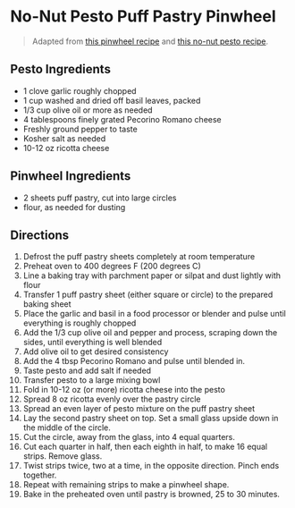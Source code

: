 # No-Nut Pesto Puff Pastry Pinwheel

> Adapted from [this pinwheel recipe](https://www.allrecipes.com/recipe/254216/pesto-puff-pastry-pinwheel/) and [this no-nut pesto recipe](https://themom100.com/recipe/nut-free-basil-pesto-with-pecorino-romano/).

## Pesto Ingredients
* 1 clove garlic roughly chopped
* 1 cup washed and dried off basil leaves, packed
* 1/3 cup olive oil or more as needed
* 4 tablespoons finely grated Pecorino Romano cheese
* Freshly ground pepper to taste
* Kosher salt as needed
* 10-12 oz ricotta cheese

## Pinwheel Ingredients
* 2 sheets puff pastry, cut into large circles
* flour, as needed for dusting

## Directions
1. Defrost the puff pastry sheets completely at room temperature
1. Preheat oven to 400 degrees F (200 degrees C)
1. Line a baking tray with parchment paper or silpat and dust lightly with flour
1. Transfer 1 puff pastry sheet (either square or circle) to the prepared baking sheet
1. Place the garlic and basil in a food processor or blender and pulse until everything is roughly chopped
1. Add the 1/3 cup olive oil and pepper and process, scraping down the sides, until everything is well blended
1. Add olive oil to get desired consistency
1. Add the 4 tbsp Pecorino Romano and pulse until blended in.
1. Taste pesto and add salt if needed
1. Transfer pesto to a large mixing bowl
1. Fold in 10-12 oz (or more) ricotta cheese into the pesto
1. Spread 8 oz ricotta evenly over the pastry circle
1. Spread an even layer of pesto mixture on the puff pastry sheet
1. Lay the second pastry sheet on top. Set a small glass upside down in the middle of the circle.
1. Cut the circle, away from the glass, into 4 equal quarters.
1. Cut each quarter in half, then each eighth in half, to make 16 equal strips. Remove glass.
1. Twist strips twice, two at a time, in the opposite direction. Pinch ends together.
1. Repeat with remaining strips to make a pinwheel shape.
1. Bake in the preheated oven until pastry is browned, 25 to 30 minutes.
